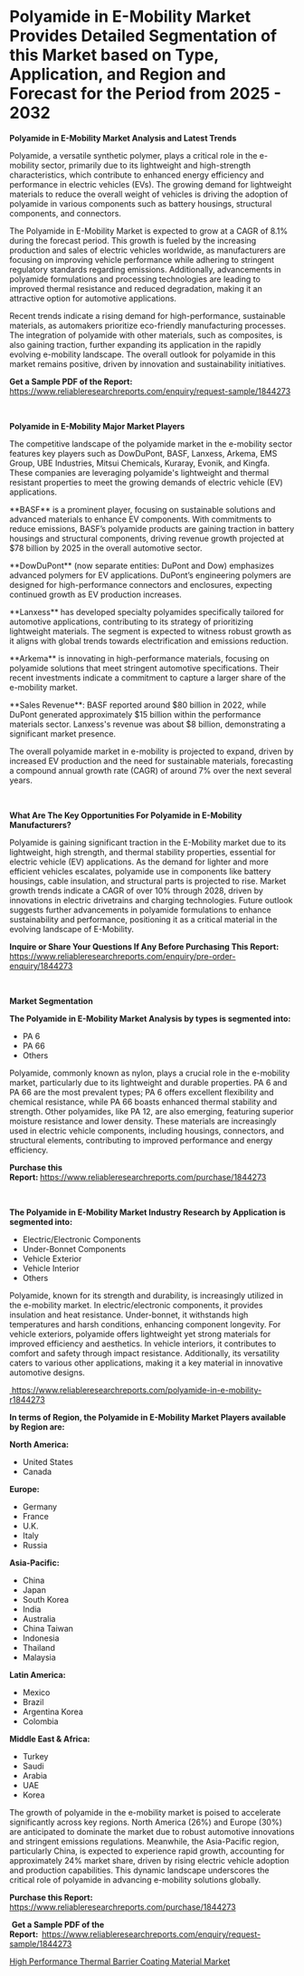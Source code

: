 <p><h1>Polyamide in E-Mobility Market Provides Detailed Segmentation of this Market based on Type, Application, and Region and Forecast for the Period from 2025 - 2032</h1></p><p><strong>Polyamide in E-Mobility Market Analysis and Latest Trends</strong></p>
<p><p>Polyamide, a versatile synthetic polymer, plays a critical role in the e-mobility sector, primarily due to its lightweight and high-strength characteristics, which contribute to enhanced energy efficiency and performance in electric vehicles (EVs). The growing demand for lightweight materials to reduce the overall weight of vehicles is driving the adoption of polyamide in various components such as battery housings, structural components, and connectors.</p><p>The Polyamide in E-Mobility Market is expected to grow at a CAGR of 8.1% during the forecast period. This growth is fueled by the increasing production and sales of electric vehicles worldwide, as manufacturers are focusing on improving vehicle performance while adhering to stringent regulatory standards regarding emissions. Additionally, advancements in polyamide formulations and processing technologies are leading to improved thermal resistance and reduced degradation, making it an attractive option for automotive applications.</p><p>Recent trends indicate a rising demand for high-performance, sustainable materials, as automakers prioritize eco-friendly manufacturing processes. The integration of polyamide with other materials, such as composites, is also gaining traction, further expanding its application in the rapidly evolving e-mobility landscape. The overall outlook for polyamide in this market remains positive, driven by innovation and sustainability initiatives.</p></p>
<p><strong>Get a Sample PDF of the Report:&nbsp;</strong> <a href="https://www.reliableresearchreports.com/enquiry/request-sample/1844273?utm_campaign=2665&utm_medium=2&utm_source=Github&utm_content=ia&utm_term=03042025&utm_id=polyamide-in-e-mobility">https://www.reliableresearchreports.com/enquiry/request-sample/1844273</a></p>
<p>&nbsp;</p>
<p><strong>Polyamide in E-Mobility Major Market Players</strong></p>
<p><p>The competitive landscape of the polyamide market in the e-mobility sector features key players such as DowDuPont, BASF, Lanxess, Arkema, EMS Group, UBE Industries, Mitsui Chemicals, Kuraray, Evonik, and Kingfa. These companies are leveraging polyamide's lightweight and thermal resistant properties to meet the growing demands of electric vehicle (EV) applications.</p><p>**BASF** is a prominent player, focusing on sustainable solutions and advanced materials to enhance EV components. With commitments to reduce emissions, BASF’s polyamide products are gaining traction in battery housings and structural components, driving revenue growth projected at $78 billion by 2025 in the overall automotive sector.</p><p>**DowDuPont** (now separate entities: DuPont and Dow) emphasizes advanced polymers for EV applications. DuPont’s engineering polymers are designed for high-performance connectors and enclosures, expecting continued growth as EV production increases.</p><p>**Lanxess** has developed specialty polyamides specifically tailored for automotive applications, contributing to its strategy of prioritizing lightweight materials. The segment is expected to witness robust growth as it aligns with global trends towards electrification and emissions reduction.</p><p>**Arkema** is innovating in high-performance materials, focusing on polyamide solutions that meet stringent automotive specifications. Their recent investments indicate a commitment to capture a larger share of the e-mobility market.</p><p>**Sales Revenue**: BASF reported around $80 billion in 2022, while DuPont generated approximately $15 billion within the performance materials sector. Lanxess's revenue was about $8 billion, demonstrating a significant market presence. </p><p>The overall polyamide market in e-mobility is projected to expand, driven by increased EV production and the need for sustainable materials, forecasting a compound annual growth rate (CAGR) of around 7% over the next several years.</p></p>
<p>&nbsp;</p>
<p><strong>What Are The Key Opportunities For Polyamide in E-Mobility Manufacturers?</strong></p>
<p><p>Polyamide is gaining significant traction in the E-Mobility market due to its lightweight, high strength, and thermal stability properties, essential for electric vehicle (EV) applications. As the demand for lighter and more efficient vehicles escalates, polyamide use in components like battery housings, cable insulation, and structural parts is projected to rise. Market growth trends indicate a CAGR of over 10% through 2028, driven by innovations in electric drivetrains and charging technologies. Future outlook suggests further advancements in polyamide formulations to enhance sustainability and performance, positioning it as a critical material in the evolving landscape of E-Mobility.</p></p>
<p><strong>Inquire or Share Your Questions If Any Before Purchasing This Report:</strong> <a href="https://www.reliableresearchreports.com/enquiry/pre-order-enquiry/1844273?utm_campaign=2665&utm_medium=2&utm_source=Github&utm_content=ia&utm_term=03042025&utm_id=polyamide-in-e-mobility">https://www.reliableresearchreports.com/enquiry/pre-order-enquiry/1844273</a></p>
<p>&nbsp;</p>
<p><strong>Market Segmentation</strong></p>
<p><strong>The Polyamide in E-Mobility Market Analysis by types is segmented into:</strong></p>
<p><ul><li>PA 6</li><li>PA 66</li><li>Others</li></ul></p>
<p><p>Polyamide, commonly known as nylon, plays a crucial role in the e-mobility market, particularly due to its lightweight and durable properties. PA 6 and PA 66 are the most prevalent types; PA 6 offers excellent flexibility and chemical resistance, while PA 66 boasts enhanced thermal stability and strength. Other polyamides, like PA 12, are also emerging, featuring superior moisture resistance and lower density. These materials are increasingly used in electric vehicle components, including housings, connectors, and structural elements, contributing to improved performance and energy efficiency.</p></p>
<p><strong>Purchase this Report:&nbsp;</strong><a href="https://www.reliableresearchreports.com/purchase/1844273?utm_campaign=2665&utm_medium=2&utm_source=Github&utm_content=ia&utm_term=03042025&utm_id=polyamide-in-e-mobility">https://www.reliableresearchreports.com/purchase/1844273</a></p>
<p>&nbsp;</p>
<p><strong>The Polyamide in E-Mobility Market Industry Research by Application is segmented into:</strong></p>
<p><ul><li>Electric/Electronic Components</li><li>Under-Bonnet Components</li><li>Vehicle Exterior</li><li>Vehicle Interior</li><li>Others</li></ul></p>
<p><p>Polyamide, known for its strength and durability, is increasingly utilized in the e-mobility market. In electric/electronic components, it provides insulation and heat resistance. Under-bonnet, it withstands high temperatures and harsh conditions, enhancing component longevity. For vehicle exteriors, polyamide offers lightweight yet strong materials for improved efficiency and aesthetics. In vehicle interiors, it contributes to comfort and safety through impact resistance. Additionally, its versatility caters to various other applications, making it a key material in innovative automotive designs.</p></p>
<p><a href="https://www.reliableresearchreports.com/polyamide-in-e-mobility-r1844273?utm_campaign=2665&utm_medium=2&utm_source=Github&utm_content=ia&utm_term=03042025&utm_id=polyamide-in-e-mobility">&nbsp;https://www.reliableresearchreports.com/polyamide-in-e-mobility-r1844273</a></p>
<p><strong>In terms of Region, the Polyamide in E-Mobility Market Players available by Region are:</strong></p>
<p>
    <p> <strong> North America: </strong>
        <ul>
            <li>United States</li>
            <li>Canada</li>
        </ul>
        </p> 
    <p> <strong> Europe: </strong>
        <ul>
            <li>Germany</li>
            <li>France</li>
            <li>U.K.</li>
            <li>Italy</li>
            <li>Russia</li>
        </ul>
        </p> 
    <p> <strong> Asia-Pacific: </strong>
        <ul>
            <li>China</li>
            <li>Japan</li>
            <li>South Korea</li>
            <li>India</li>
            <li>Australia</li>
            <li>China Taiwan</li>
            <li>Indonesia</li>
            <li>Thailand</li>
            <li>Malaysia</li>
        </ul>
        </p> 
    <p> <strong> Latin America: </strong>
        <ul>
            <li>Mexico</li>
            <li>Brazil</li>
            <li>Argentina Korea</li>
            <li>Colombia</li>
        </ul>
        </p> 
    <p> <strong> Middle East & Africa: </strong>
        <ul>
            <li>Turkey</li>
            <li>Saudi</li>
            <li>Arabia</li>
            <li>UAE</li>
            <li>Korea</li>
        </ul>
    </p>
    </p>
<p><p>The growth of polyamide in the e-mobility market is poised to accelerate significantly across key regions. North America (26%) and Europe (30%) are anticipated to dominate the market due to robust automotive innovations and stringent emissions regulations. Meanwhile, the Asia-Pacific region, particularly China, is expected to experience rapid growth, accounting for approximately 24% market share, driven by rising electric vehicle adoption and production capabilities. This dynamic landscape underscores the critical role of polyamide in advancing e-mobility solutions globally.</p></p>
<p><strong>Purchase this Report: </strong><a href="https://www.reliableresearchreports.com/purchase/1844273?utm_campaign=2665&utm_medium=2&utm_source=Github&utm_content=ia&utm_term=03042025&utm_id=polyamide-in-e-mobility">https://www.reliableresearchreports.com/purchase/1844273</a></p>
<p>&nbsp;<strong>Get a Sample PDF of the Report:&nbsp;&nbsp;</strong><a href="https://www.reliableresearchreports.com/enquiry/request-sample/1844273?utm_campaign=2665&utm_medium=2&utm_source=Github&utm_content=ia&utm_term=03042025&utm_id=polyamide-in-e-mobility">https://www.reliableresearchreports.com/enquiry/request-sample/1844273</a></p>
<p><strong></strong></p>
<p><p><a href="https://github.com/dolorespeddico90/Market-Research-Report-List-1/blob/main/high-performance-thermal-barrier-coating-material-market.md?utm_campaign=2665&utm_medium=2&utm_source=Github&utm_content=ia&utm_term=03042025&utm_id=polyamide-in-e-mobility">High Performance Thermal Barrier Coating Material Market</a></p></p>